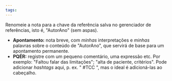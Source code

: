 ```yaml
---
tags:
---
```

Renomeie a nota para a chave da referência salva no gerenciador de referências, isto é, "AutorAno" (sem aspas).

- **Apontamento:** nota breve, com *minhas* interpretações e *minhas* palavras sobre o conteúdo de "AutorAno", que servirá de base para um apontamento permanente.
- **PQÉR:** registre com um pequeno comentário, uma expressão etc. Por exemplo: "Faltou falar das limitações"; "alta de paciente, critérios". Pode adicionar *hashtags* aqui, p. ex. " #TCC ", mas o ideal é adicioná-las ao cabeçalho.

